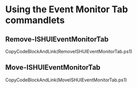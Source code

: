 # Using the Event Monitor Tab commandlets

##  Remove-ISHUIEventMonitorTab
CopyCodeBlockAndLink(RemoveISHUIEventMonitorTab.ps1)

##  Move-ISHUIEventMonitorTab
CopyCodeBlockAndLink(MoveISHUIEventMonitorTab.ps1)